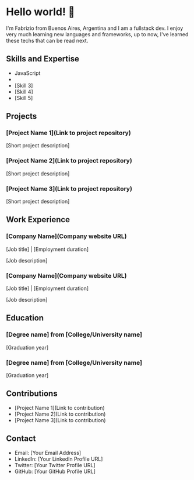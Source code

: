 # Hello world! 👋

I'm Fabrizio from Buenos Aires, Argentina and I am a fullstack dev. I enjoy very much learning new languages and frameworks, up to now, I've learned these techs that can be read next.

## Skills and Expertise

- JavaScript
- 
- [Skill 3]
- [Skill 4]
- [Skill 5]

## Projects

### [Project Name 1](Link to project repository)

[Short project description]

### [Project Name 2](Link to project repository)

[Short project description]

### [Project Name 3](Link to project repository)

[Short project description]

## Work Experience

### [Company Name](Company website URL)

[Job title] | [Employment duration]

[Job description]

### [Company Name](Company website URL)

[Job title] | [Employment duration]

[Job description]

## Education

### [Degree name] from [College/University name]

[Graduation year]

### [Degree name] from [College/University name]

[Graduation year]

## Contributions

- [Project Name 1](Link to contribution)
- [Project Name 2](Link to contribution)
- [Project Name 3](Link to contribution)

## Contact

- Email: [Your Email Address]
- LinkedIn: [Your LinkedIn Profile URL]
- Twitter: [Your Twitter Profile URL]
- GitHub: [Your GitHub Profile URL]